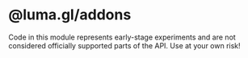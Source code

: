 # @luma.gl/addons

Code in this module represents early-stage experiments and are not considered officially supported parts of the API. Use at your own risk!
